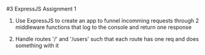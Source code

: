 #3 ExpressJS Assignment 1

1. Use ExpressJS to create an app to funnel incomming requests through 2 middleware functions that log to the console and return one response

2. Handle routes '/' and '/users' such that each route has one req and does something with it